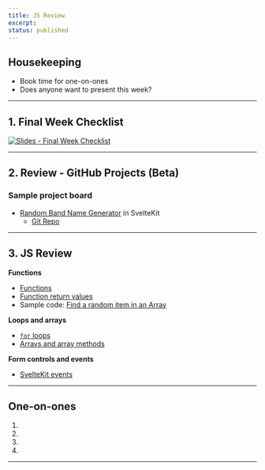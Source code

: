 ```yaml
---
title: JS Review
excerpt: 
status: published
---
```


## Housekeeping
- Book time for one-on-ones
- Does anyone want to present this week?

---

## 1. Final Week Checklist
[![Slides - Final Week Checklist](/images/slides/final-week.png)](https://sait-wbdv.github.io/slides/w23/cpnt-265/finals-checklist.html)

---

## 2. Review - GitHub Projects (Beta)
### Sample project board
- [Random Band Name Generator](https://acidtone.github.io/namor/) in SvelteKit
    - [Git Repo](https://github.com/acidtone/namor)

---

## 3. JS Review
**Functions**
- [Functions](/courses/cpnt-262/day-9)
- [Function return values](/courses/cpnt-262/day-10)
- Sample code: [Find a random item in an Array](https://gist.github.com/acidtone/2a3cac26a229aa95685e5cf6344f2e4e)

**Loops and arrays**
- [`for` loops](/courses/cpnt-262/day-11)
- [Arrays and array methods](/courses/cpnt-262/day-12)

**Form controls and events**
- [SvelteKit events](/courses/cpnt-262/day-17)

---

## One-on-ones
1. 
2. 
3. 
4. 

---